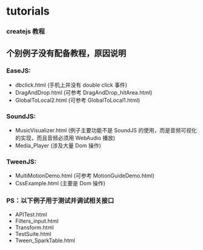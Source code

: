  tutorials
============  

### createjs 教程

个别例子没有配备教程，原因说明
--------------------------------

### EaseJS:

+ dbclick.html (手机上并没有 double click 事件)
+ DragAndDrop.html (可参考 DragAndDrop_hitArea.html) 
+ GlobalToLocal2.html (可参考 GlobalToLocal1.html)

### SoundJS:

+ MusicVisualizer.html (例子主要功能不是 SoundJS 的使用，而是音频可视化的实现，而且音频必须用 WebAudio 播放)
+ Media_Player (涉及大量 Dom 操作)

### TweenJS:

+ MultiMotionDemo.html (可参考 MotionGuideDemo.html)
+ CssExample.html (主要是 Dom 操作)

### PS：以下例子用于测试并调试相关接口

+ APITest.html
+ Filters_input.html
+ Transform.html
+ TestSuite.html
+ Tween_SparkTable.html